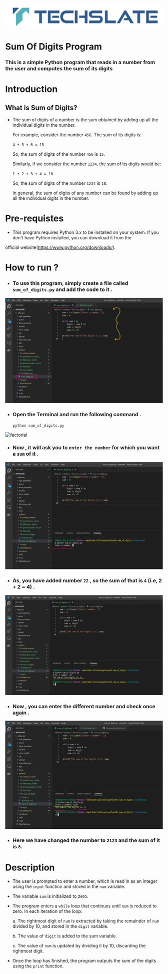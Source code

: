 ![TechSlate](../../global/images/ts.png)

# Sum Of Digits Program

### This is a simple Python program that reads in a number from the user and computes the sum of its digits

# Introduction 

## What is Sum of Digits?

- The sum of digits of a number is the sum obtained by adding up all the individual digits in the number.

  For example, consider the number `456`. The sum of its digits is:

  `4 + 5 + 6 = 15`

  So, the sum of digits of the number `456` is `15`.

  Similarly, if we consider the number `1234`, the sum of its digits would be:

  `1 + 2 + 3 + 4 = 10`

  So, the sum of digits of the number `1234` is `10`.

  In general, the sum of digits of any number can be found by adding up all the individual digits in the number.

# Pre-requistes

- This program requires Python 3.x to be installed on your system. If you don't have Python installed, you can download it from the

official website(https://www.python.org/downloads/).



# How to run ?

- ### To use this program, simply create a file called `sum_of_digits.py` and add the code to it .

![factorial](images/sumofdigits.png)


- ### Open the Terminal and run the following command .

   ```
   python sum_of_digits.py
   ```

![factorial](images/python.png)


- ### Now , it will ask you to `enter the number` for which you want a `sum` of it .


![factorial](images/enter.png)

- ### As, you have added number `22` , so the sum of that is `4` (i.e, 2 + 2 = 4) .

![factorial](images/4.png)

- ### Now , you can enter the different number and check once again .

![factorial](images/2123.png)

- ### Here we have changed the number to `2123` and the sum of it is `8`.

# Description 

- The user is prompted to enter a number, which is read in as an integer using the `input` function and stored in the `num` variable.

- The variable `sum` is initialized to zero.

- The program enters a `while` loop that continues until `num` is reduced to zero. In each iteration of the loop:

  a. The rightmost digit of `num` is extracted by taking the remainder of `num` divided by 10, and stored in the `digit` variable.

  b. The value of `digit` is added to the sum variable.

  c. The value of `num` is updated by dividing it by 10, discarding the rightmost digit.


- Once the loop has finished, the program outputs the sum of the digits using the `print` function.